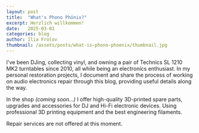 ```yaml
---
layout: post
title:  "What's Phono Phönix?"
excerpt: Herzlich willkommen!
date:   2025-03-01
categories: blog
author: Ilia Frolov
thumbnail: /assets/posts/what-is-phono-phoenix/thumbnail.jpg
---
```


I've been DJing, collecting vinyl, and owning a pair of Technics SL 1210 MK2 turntables since 2010, all while being an electronics enthusiast. In my personal restoration projects, I document and share the process of working on audio electronics repair through this blog, providing useful details along the way. 

In the shop <i>(coming soon...)</i> I offer high-quality 3D-printed spare parts, upgrades and accessories for DJ and Hi-Fi electronic devices. 
Using professional 3D printing equipment and the best engineering filaments.

Repair services are not offered at this moment.